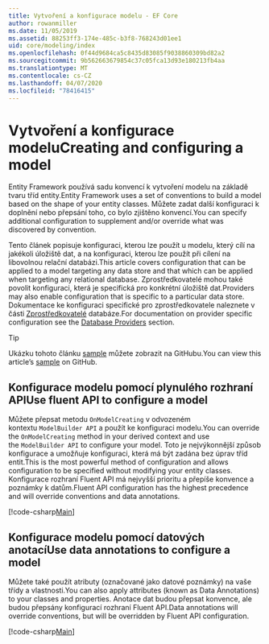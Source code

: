 ```yaml
---
title: Vytvoření a konfigurace modelu - EF Core
author: rowanmiller
ms.date: 11/05/2019
ms.assetid: 88253ff3-174e-485c-b3f8-768243d01ee1
uid: core/modeling/index
ms.openlocfilehash: 0f44d9684ca5c8435d83085f9038860309bd82a2
ms.sourcegitcommit: 9b562663679854c37c05fca13d93e180213fb4aa
ms.translationtype: MT
ms.contentlocale: cs-CZ
ms.lasthandoff: 04/07/2020
ms.locfileid: "78416415"
---
```

# <a name="creating-and-configuring-a-model"></a><span data-ttu-id="9e19f-102">Vytvoření a konfigurace modelu</span><span class="sxs-lookup"><span data-stu-id="9e19f-102">Creating and configuring a model</span></span>

<span data-ttu-id="9e19f-103">Entity Framework používá sadu konvencí k vytvoření modelu na základě tvaru tříd entity.</span><span class="sxs-lookup"><span data-stu-id="9e19f-103">Entity Framework uses a set of conventions to build a model based on the shape of your entity classes.</span></span> <span data-ttu-id="9e19f-104">Můžete zadat další konfiguraci k doplnění nebo přepsání toho, co bylo zjištěno konvencí.</span><span class="sxs-lookup"><span data-stu-id="9e19f-104">You can specify additional configuration to supplement and/or override what was discovered by convention.</span></span>

<span data-ttu-id="9e19f-105">Tento článek popisuje konfiguraci, kterou lze použít u modelu, který cílí na jakékoli úložiště dat, a na konfiguraci, kterou lze použít při cílení na libovolnou relační databázi.</span><span class="sxs-lookup"><span data-stu-id="9e19f-105">This article covers configuration that can be applied to a model targeting any data store and that which can be applied when targeting any relational database.</span></span> <span data-ttu-id="9e19f-106">Zprostředkovatelé mohou také povolit konfiguraci, která je specifická pro konkrétní úložiště dat.</span><span class="sxs-lookup"><span data-stu-id="9e19f-106">Providers may also enable configuration that is specific to a particular data store.</span></span> <span data-ttu-id="9e19f-107">Dokumentace ke konfiguraci specifické pro zprostředkovatele naleznete v části [Zprostředkovatelé](../providers/index.md) databáze.</span><span class="sxs-lookup"><span data-stu-id="9e19f-107">For documentation on provider specific configuration see the [Database Providers](../providers/index.md) section.</span></span>

> [!TIP]  
> <span data-ttu-id="9e19f-108">Ukázku tohoto článku [sample](https://github.com/dotnet/EntityFramework.Docs/tree/master/samples) můžete zobrazit na GitHubu.</span><span class="sxs-lookup"><span data-stu-id="9e19f-108">You can view this article’s [sample](https://github.com/dotnet/EntityFramework.Docs/tree/master/samples) on GitHub.</span></span>

## <a name="use-fluent-api-to-configure-a-model"></a><span data-ttu-id="9e19f-109">Konfigurace modelu pomocí plynulého rozhraní API</span><span class="sxs-lookup"><span data-stu-id="9e19f-109">Use fluent API to configure a model</span></span>

<span data-ttu-id="9e19f-110">Můžete přepsat metodu `OnModelCreating` v odvozeném kontextu `ModelBuilder API` a použít ke konfiguraci modelu.</span><span class="sxs-lookup"><span data-stu-id="9e19f-110">You can override the `OnModelCreating` method in your derived context and use the `ModelBuilder API` to configure your model.</span></span> <span data-ttu-id="9e19f-111">Toto je nejvýkonnější způsob konfigurace a umožňuje konfiguraci, která má být zadána bez úprav tříd entit.</span><span class="sxs-lookup"><span data-stu-id="9e19f-111">This is the most powerful method of configuration and allows configuration to be specified without modifying your entity classes.</span></span> <span data-ttu-id="9e19f-112">Konfigurace rozhraní Fluent API má nejvyšší prioritu a přepíše konvence a poznámky k datům.</span><span class="sxs-lookup"><span data-stu-id="9e19f-112">Fluent API configuration has the highest precedence and will override conventions and data annotations.</span></span>

[!code-csharp[Main](../../../samples/core/Modeling/FluentAPI/Required.cs?highlight=12-14)]

## <a name="use-data-annotations-to-configure-a-model"></a><span data-ttu-id="9e19f-113">Konfigurace modelu pomocí datových anotací</span><span class="sxs-lookup"><span data-stu-id="9e19f-113">Use data annotations to configure a model</span></span>

<span data-ttu-id="9e19f-114">Můžete také použít atributy (označované jako datové poznámky) na vaše třídy a vlastnosti.</span><span class="sxs-lookup"><span data-stu-id="9e19f-114">You can also apply attributes (known as Data Annotations) to your classes and properties.</span></span> <span data-ttu-id="9e19f-115">Anotace dat budou přepsat konvence, ale budou přepsány konfigurací rozhraní Fluent API.</span><span class="sxs-lookup"><span data-stu-id="9e19f-115">Data annotations will override conventions, but will be overridden by Fluent API configuration.</span></span>

[!code-csharp[Main](../../../samples/core/Modeling/DataAnnotations/Required.cs?highlight=15)]
